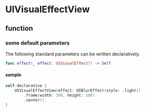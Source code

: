 # UIVisualEffectView

## function

### some default parameters

The following standard parameters can be written declaratively.

```swift
func effect(_ effect: UIVisualEffect?) -> Self
```

#### sample

```swift
self.declarative {
    UIVisualEffectView(effect: UIBlurEffect(style: .light))
        .frame(width: 200, height: 200)
        .center()
}
```
